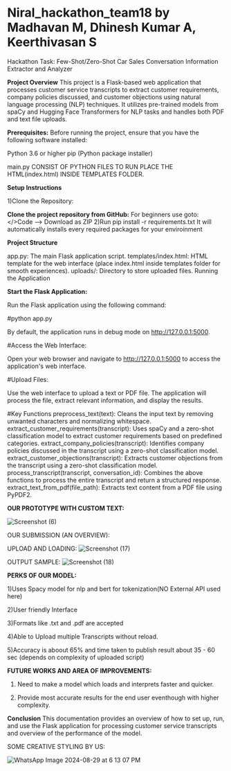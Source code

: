 # Niral_hackathon_team18 by Madhavan M, Dhinesh Kumar A, Keerthivasan S
Hackathon Task: Few-Shot/Zero-Shot Car Sales Conversation Information Extractor and Analyzer

**Project Overview**
This project is a Flask-based web application that processes customer service transcripts to extract customer requirements, company policies discussed, and customer objections using natural language processing (NLP) techniques. It utilizes pre-trained models from spaCy and Hugging Face Transformers for NLP tasks and handles both PDF and text file uploads.

**Prerequisites:**
Before running the project, ensure that you have the following software installed:

Python 3.6 or higher
pip (Python package installer)

main.py CONSIST OF PYTHON FILES TO RUN PLACE THE HTML(index.html) INSIDE TEMPLATES FOLDER.

**Setup Instructions**

1)Clone the Repository:

**Clone the project repository from GitHub:**
For beginners use goto: </>Code --> Download as ZIP 
2)Run pip install -r requirements.txt 
It will automatically installs every required packages for your enviroinment

**Project Structure**

app.py: The main Flask application script.
templates/index.html: HTML template for the web interface (place index.html inside templates folder for smooth experiences).
uploads/: Directory to store uploaded files.
Running the Application

**Start the Flask Application:**

Run the Flask application using the following command:

#python app.py

By default, the application runs in debug mode on http://127.0.0.1:5000.

#Access the Web Interface:

Open your web browser and navigate to http://127.0.0.1:5000 to access the application's web interface.

#Upload Files:

Use the web interface to upload a text or PDF file. The application will process the file, extract relevant information, and display the results.

#Key Functions
preprocess_text(text): Cleans the input text by removing unwanted characters and normalizing whitespace.
extract_customer_requirements(transcript): Uses spaCy and a zero-shot classification model to extract customer requirements based on predefined categories.
extract_company_policies(transcript): Identifies company policies discussed in the transcript using a zero-shot classification model.
extract_customer_objections(transcript): Extracts customer objections from the transcript using a zero-shot classification model.
process_transcript(transcript, conversation_id): Combines the above functions to process the entire transcript and return a structured response.
extract_text_from_pdf(file_path): Extracts text content from a PDF file using PyPDF2.



**OUR PROTOTYPE WITH CUSTOM TEXT:**


![Screenshot (6)](https://github.com/user-attachments/assets/50358fb9-48da-4548-bb6e-cbaeba2ce9fb)

OUR SUBMISSION (AN OVERVIEW):

UPLOAD AND LOADING:
![Screenshot (17)](https://github.com/user-attachments/assets/c1fa50a6-74bd-4085-ae13-261e78e5cbd6)

OUTPUT SAMPLE:
![Screenshot (18)](https://github.com/user-attachments/assets/6727a7f2-bdaa-47a1-a8e8-cbd01d17364f)

**PERKS OF OUR MODEL:**

1)Uses Spacy model for nlp and bert for tokenization(NO External API used here)

2)User friendly Interface 

3)Formats like .txt and .pdf are accepted 

4)Able to Upload multiple Transcripts without reload.

5)Accuracy is aboout 65% and time taken to publish result about 35 - 60 sec (depends on complexity of uploaded script)

**FUTURE WORKS AND AREA OF IMPROVEMENTS:**
1) Need to make a model which loads and interprets faster and quicker.

2) Provide most accurate results for the end user eventhough with higher complexity.


**Conclusion**
This documentation provides an overview of how to set up, run, and use the Flask application for processing customer service transcripts and overview of the performance of the model. 

SOME CREATIVE STYLING BY US:

![WhatsApp Image 2024-08-29 at 6 13 07 PM](https://github.com/user-attachments/assets/caee67c8-c386-4f33-8740-9843dca13ae2)
